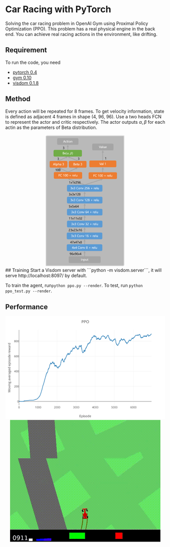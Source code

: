 # Car Racing with PyTorch
Solving the car racing problem in OpenAI Gym using Proximal Policy Optimization (PPO). This problem has a real physical engine in the back end. You can achieve real racing actions in the environment, like drifting. 

## Requirement
To run the code, you need
- [pytorch 0.4](https://pytorch.org/)
- [gym 0.10](https://github.com/openai/gym)
- [visdom 0.1.8](https://github.com/facebookresearch/visdom)

## Method
Every action will be repeated for 8 frames. To get velocity information, state is defined as adjacent 4 frames in shape (4, 96, 96). Use a two heads FCN to represent the actor and critic respectively. The actor outputs $\alpha, \beta$ for each actin as the parameters of Beta distribution. 
<center><img src="img/network.png" width="50%" /></center>
## Training
Start a Visdom server with ```python -m visdom.server```, it will serve http://localhost:8097/ by default.

To train the agent, run```python ppo.py --render```.
To test, run ```python ppo_test.py --render```.

## Performance
<center><img src="img/car_racing_ppo.png"/></center>
<center><img src="img/car_racing_demo_ppo.gif"/></center>

